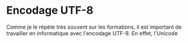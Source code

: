 # Encodage UTF-8

Comme je le répète très souvent sur les formations, il est important de travailler en informatique avec l'encodage UTF-8. En effet, l'Unicode
